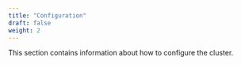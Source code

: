 ```yaml
---
title: "Configuration"
draft: false
weight: 2
---
```


This section contains information about how to configure the cluster.
